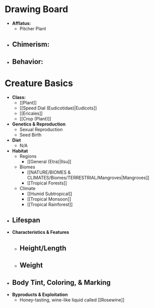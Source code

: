 # Drawing Board
- **Afflatus:**
	- Pitcher Plant
- **Chimerism:**
	- 
- **Behavior:**
	- 
# Creature Basics
- **Class:**
	- [[Plant]]
	- [[Speed Dial (Eudicotidae)|Eudicots]]
	- [[Ericales]]
	- [[Crop (Plant)]]
- **Genetics & Reproduction**
	- Sexual Reproduction
	- Seed Birth
- **Diet**
	- N/A
- **Habitat**
	- Regions
		- [[General (Etra)|Ilsu]]
	- Biomes
		- [[NATURE/BIOMES & CLIMATES/Biomes/TERRESTRIAL/Mangroves|Mangroves]]
		- [[Tropical Forests]]
	- Climate
		- [[Humid Subtropical]]
		- [[Tropical Monsoon]]
		- [[Tropical Rainforest]]
- **Lifespan**
	- 
- **Characteristics & Features**
	- Height/Length
		- 
	- Weight
		- 
- **Body Tint, Coloring, & Marking**
	- 
- **Byproducts & Exploitation**
	- Honey-tasting, wine-like liquid called [[Rosewine]]